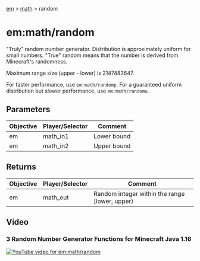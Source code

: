 [em](../../em.md) > [math](../math.md) > random

# em:math/random

"Truly" random number generator. Distribution is approximately uniform for small numbers. "True" random means that the number is derived from Minecraft's randomness.

Maximum range size (upper - lower) is 2147483647.

For faster performance, use `em:math/randomp`. For a guaranteed uniform distribution but slower performance, use `em:math/randomu`.

## Parameters

| Objective | Player/Selector | Comment     |
| --------- | --------------- | ----------- |
| em        | math_in1        | Lower bound |
| em        | math_in2        | Upper bound |

## Returns

| Objective | Player/Selector | Comment                                        |
| --------- | --------------- | ---------------------------------------------- |
| em        | math_out        | Random integer within the range [lower, upper) |

## Video

### 3 Random Number Generator Functions for Minecraft Java 1.16 

[![YouTube video for em:math/random](https://i3.ytimg.com/vi/LNFgu_qithk/maxresdefault.jpg)](https://www.youtube.com/watch?v=LNFgu_qithk)
